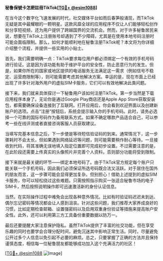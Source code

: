 **秘鲁保號卡怎麽註冊TikTok[[TG💪+ @esim1088](https://t.me/s/esim1088)]**

在当今这个数字化飞速发展的时代，社交媒体平台如雨后春笋般涌现，而TikTok无疑是其中最耀眼的一颗明星。这款风靡全球的应用程序不仅让人们能够轻松创作和分享短视频，还为用户提供了跨越国界的交流机会。然而，对于许多秘鲁居民来说，想要在TikTok上注册账号却遇到了不少障碍，尤其是在使用本地号码注册时可能会面临限制。那么，如何才能顺利地在秘鲁注册TikTok呢？本文将为你详细介绍整个流程，并提供一些实用的小贴士。

首先，我们需要明确一点：TikTok要求每位用户都必须绑定一个有效的手机号码进行验证。这是因为该功能有助于维护平台的安全性，防止恶意行为的发生。但是，如果你所在的国家或地区提供的电话服务无法满足这一需求（例如信号不稳定、运营商限制等），则可能需要考虑其他解决方案。幸运的是，现在市面上已经出现了许多针对海外用户的虚拟SIM卡服务，它们可以有效地解决此类问题。

接下来，我们就来具体探讨一下秘鲁用户该如何注册TikTok。第一步当然是下载应用程序本身了。无论你是通过Google Play商店还是Apple App Store获取安装包，都需要确保设备连接到了互联网。打开应用后，你会看到欢迎界面以及创建新账户的选项。点击“注册”按钮后，系统会提示输入你的手机号码。此时，请务必选择一个可靠的国际号码作为备用联系方式。如果不确定哪款产品适合自己，可以参考一些在线评测或者直接咨询客服人员获取建议。

当填写完基本信息之后，下一步便是等待短信验证码的到来。通常情况下，这一步骤耗时不会太长，但如果遇到网络延迟等问题，则可能需要稍作耐心等待。一旦接收到代码，将其准确无误地填入指定位置即可完成初步设置。不过需要注意的是，在此阶段还需要上传真实的头像照片并完善个人资料，否则部分功能将受到限制。

接下来就是最关键的环节——绑定本地号码了。由于TikTok官方规定每个账户只能关联一个手机号码，因此我们必须保证所选号码既合法又活跃。对于居住在国外的朋友而言，这一步骤可能会显得更加复杂。但别担心！借助上述提到的虚拟SIM卡服务，你可以轻松绕过这些难题。只需按照指示购买一张适合秘鲁市场的电子SIM卡，然后按照说明操作即可迅速激活新的身份认证信息。

当然，在实际操作过程中难免会出现各种意外情况。比如有时验证码迟迟未到达、偶尔忘记密码等情况都会让人感到沮丧。针对这些问题，我们推荐大家养成良好的习惯，比如定期检查邮箱、设置强密码以及启用双重身份验证等措施来提高账户安全性。此外，还可以利用第三方工具备份重要数据以防万一。

最后还要提醒大家注意保护隐私。虽然TikTok提供了丰富的社交功能，但在享受乐趣的同时也要学会合理分配时间，避免沉迷其中影响正常生活。同时，尽量避免公开过多个人信息以免引起不必要的麻烦。总之，只要掌握了正确的方法并且保持谨慎态度，相信每一位秘鲁朋友都能够成功加入这个充满活力的社区！

[[TG💪+ @esim1088](https://t.me/s/esim1088) ![Image](https://i.postimg.cc/4NQfJmqS/Snipaste-2025-05-13-00-14-12.png)]
